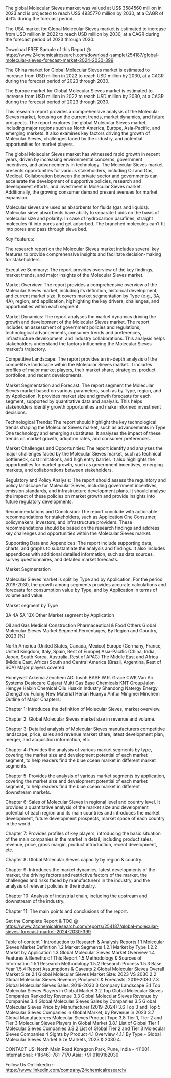 The global Molecular Sieves market was valued at US$ 3584560 million in 2023 and is projected to reach US$ 4935770 million by 2030, at a CAGR of 4.6% during the forecast period.

The USA market for Global Molecular Sieves  market is estimated to increase from USD million in 2022 to reach USD million by 2030, at a CAGR during the forecast period of 2023 through 2030.

Download FREE Sample of this Report @ https://www.24chemicalresearch.com/download-sample/254187/global-molecular-sieves-forecast-market-2024-2030-399

The China market for Global Molecular Sieves  market is estimated to increase from USD million in 2022 to reach USD million by 2030, at a CAGR during the forecast period of 2023 through 2030.

The Europe market for Global Molecular Sieves market is estimated to increase from USD million in 2022 to reach USD million by 2030, at a CAGR during the forecast period of 2023 through 2030.

This research report provides a comprehensive analysis of the Molecular Sieves market, focusing on the current trends, market dynamics, and future prospects. The report explores the global Molecular Sieves market, including major regions such as North America, Europe, Asia-Pacific, and emerging markets. It also examines key factors driving the growth of Molecular Sieves, challenges faced by the industry, and potential opportunities for market players.

The global Molecular Sieves market has witnessed rapid growth in recent years, driven by increasing environmental concerns, government incentives, and advancements in technology. The Molecular Sieves market presents opportunities for various stakeholders, including Oil and Gas, Medical. Collaboration between the private sector and governments can accelerate the development of supportive policies, research and development efforts, and investment in Molecular Sieves market. Additionally, the growing consumer demand present avenues for market expansion.

Molecular sieves are used as absorbents for fluids (gas and liquids). Molecular sieve absorbents have ability to separate fluids on the basis of molecular size and polarity. In case of hydrocarbon parafines, straight molecules fit into pores and get adsorbed. The branched molecules can’t fit into pores and pass through sieve bed.

Key Features:

The research report on the Molecular Sieves market includes several key features to provide comprehensive insights and facilitate decision-making for stakeholders.

Executive Summary: The report provides overview of the key findings, market trends, and major insights of the Molecular Sieves market.

Market Overview: The report provides a comprehensive overview of the Molecular Sieves market, including its definition, historical development, and current market size. It covers market segmentation by Type (e.g., 3A, 4A), region, and application, highlighting the key drivers, challenges, and opportunities within each segment.

Market Dynamics: The report analyses the market dynamics driving the growth and development of the Molecular Sieves market. The report includes an assessment of government policies and regulations, technological advancements, consumer trends and preferences, infrastructure development, and industry collaborations. This analysis helps stakeholders understand the factors influencing the Molecular Sieves market's trajectory.

Competitive Landscape: The report provides an in-depth analysis of the competitive landscape within the Molecular Sieves market. It includes profiles of major market players, their market share, strategies, product portfolios, and recent developments.

Market Segmentation and Forecast: The report segment the Molecular Sieves market based on various parameters, such as by Type, region, and by Application. It provides market size and growth forecasts for each segment, supported by quantitative data and analysis. This helps stakeholders identify growth opportunities and make informed investment decisions.

Technological Trends: The report should highlight the key technological trends shaping the Molecular Sieves market, such as advancements in Type One technology and emerging substitutes. It analyses the impact of these trends on market growth, adoption rates, and consumer preferences.

Market Challenges and Opportunities: The report identify and analyses the major challenges faced by the Molecular Sieves market, such as technical bottleneck, cost limitations, and high entry barrier. It also highlights the opportunities for market growth, such as government incentives, emerging markets, and collaborations between stakeholders.

Regulatory and Policy Analysis: The report should assess the regulatory and policy landscape for Molecular Sieves, including government incentives, emission standards, and infrastructure development plans. It should analyse the impact of these policies on market growth and provide insights into future regulatory developments.

Recommendations and Conclusion: The report conclude with actionable recommendations for stakeholders, such as Application One Consumer, policymakers, investors, and infrastructure providers. These recommendations should be based on the research findings and address key challenges and opportunities within the Molecular Sieves market.

Supporting Data and Appendices: The report include supporting data, charts, and graphs to substantiate the analysis and findings. It also includes appendices with additional detailed information, such as data sources, survey questionnaires, and detailed market forecasts.

Market Segmentation

Molecular Sieves market is split by Type and by Application. For the period 2019-2030, the growth among segments provides accurate calculations and forecasts for consumption value by Type, and by Application in terms of volume and value.

Market segment by Type

3A
4A
5A
13X
Other
Market segment by Application

Oil and Gas
Medical
Construction
Pharmaceutical & Food
Others
Global Molecular Sieves Market Segment Percentages, By Region and Country, 2023 (%)

North America (United States, Canada, Mexico)
Europe (Germany, France, United Kingdom, Italy, Spain, Rest of Europe)
Asia-Pacific (China, India, Japan, South Korea, Australia, Rest of APAC)
The Middle East and Africa (Middle East, Africa)
South and Central America (Brazil, Argentina, Rest of SCA)
Major players covered

Honeywell
Arkema
Zeochem AG
Tosoh
BASF
W.R. Grace
CWK
Van Air Systems
Desiccare
Gujarat Multi Gas Base Chemicals
KNT GroupJalon
Hengye
Haixin Chemical
Qilu Huaxin Industry
Shandong Natergy Energy
Zhengzhou Fulong New Material
Henan Huanyu
Anhui Mingmei Minchem
Outline of Major Chapters:

Chapter 1: Introduces the definition of Molecular Sieves, market overview.

Chapter 2: Global Molecular Sieves market size in revenue and volume.

Chapter 3: Detailed analysis of Molecular Sieves manufacturers competitive landscape, price, sales and revenue market share, latest development plan, merger, and acquisition information, etc.

Chapter 4: Provides the analysis of various market segments by type, covering the market size and development potential of each market segment, to help readers find the blue ocean market in different market segments.

Chapter 5: Provides the analysis of various market segments by application, covering the market size and development potential of each market segment, to help readers find the blue ocean market in different downstream markets.

Chapter 6: Sales of Molecular Sieves in regional level and country level. It provides a quantitative analysis of the market size and development potential of each region and its main countries and introduces the market development, future development prospects, market space of each country in the world.

Chapter 7: Provides profiles of key players, introducing the basic situation of the main companies in the market in detail, including product sales, revenue, price, gross margin, product introduction, recent development, etc.

Chapter 8: Global Molecular Sieves capacity by region & country.

Chapter 9: Introduces the market dynamics, latest developments of the market, the driving factors and restrictive factors of the market, the challenges and risks faced by manufacturers in the industry, and the analysis of relevant policies in the industry.

Chapter 10: Analysis of industrial chain, including the upstream and downstream of the industry.

Chapter 11: The main points and conclusions of the report.

Get the Complete Report & TOC @ https://www.24chemicalresearch.com/reports/254187/global-molecular-sieves-forecast-market-2024-2030-399

Table of content
1 Introduction to Research & Analysis Reports
1.1 Molecular Sieves Market Definition
1.2 Market Segments
1.2.1 Market by Type
1.2.2 Market by Application
1.3 Global Molecular Sieves Market Overview
1.4 Features & Benefits of This Report
1.5 Methodology & Sources of Information
1.5.1 Research Methodology
1.5.2 Research Process
1.5.3 Base Year
1.5.4 Report Assumptions & Caveats
2 Global Molecular Sieves Overall Market Size
2.1 Global Molecular Sieves Market Size: 2023 VS 2030
2.2 Global Molecular Sieves Revenue, Prospects & Forecasts: 2019-2030
2.3 Global Molecular Sieves Sales: 2019-2030
3 Company Landscape
3.1 Top Molecular Sieves Players in Global Market
3.2 Top Global Molecular Sieves Companies Ranked by Revenue
3.3 Global Molecular Sieves Revenue by Companies
3.4 Global Molecular Sieves Sales by Companies
3.5 Global Molecular Sieves Price by Manufacturer (2019-2024)
3.6 Top 3 and Top 5 Molecular Sieves Companies in Global Market, by Revenue in 2023
3.7 Global Manufacturers Molecular Sieves Product Type
3.8 Tier 1, Tier 2 and Tier 3 Molecular Sieves Players in Global Market
3.8.1 List of Global Tier 1 Molecular Sieves Companies
3.8.2 List of Global Tier 2 and Tier 3 Molecular Sieves Companies
4 Sights by Product
4.1 Overview
4.1.1 By Type - Global Molecular Sieves Market Size Markets, 2023 & 2030
4.

CONTACT US:
North Main Road Koregaon Park, Pune, India - 411001.
International: +1(646)-781-7170
Asia: +91 9169162030

Follow Us On linkedin :- https://www.linkedin.com/company/24chemicalresearch/
